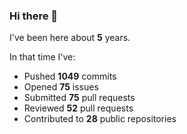 ### Hi there 👋

I've been here about **5** years.

In that time I've:

- Pushed **1049** commits
- Opened **75** issues
- Submitted **75** pull requests
- Reviewed **52** pull requests
- Contributed to **28** public repositories

<!-- ![My scrobbles](https://lastfm-recently-played.vercel.app/api?user=dotdub) -->
